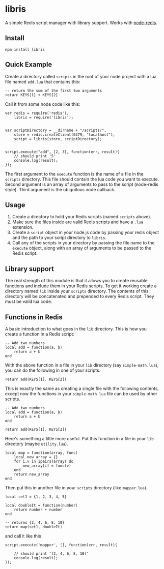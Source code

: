 # libris


A simple Redis script manager with library support. Works with [node-redis](https://github.com/mranney/node_redis).

## Install

    npm install libris

## Quick Example

Create a directory called `scripts` in the root of your node project with a lua file named `add.lua`
that contains this:


	-- return the sum of the first two arguments
	return KEYS[1] + KEYS[2]


Call it from some node code like this:

	var redis = require('redis'),
		libris = require('libris');


	var scriptDirectory = __dirname + "/scripts/",
		store = redis.createClient(6379, "localhost"),
		script = libris(store, scriptDirectory);


	script.execute("add", [2, 3], function(err, result){
		// should print '5'
		console.log(result);
	});


The first argument to the `execute` function is the name of a file in the `scripts` directory. This file
should contain the lua code you want to execute. Second argument is an array of arguments to pass to the script (node-redis style). Third argument is the ubiquitous node callback.

## Usage


1. Create a directory to hold your Redis scripts (named `scripts` above).
2. Make sure the files inside are valid Redis scripts and have a `.lua` extension.
3. Create a `script` object in your node.js code by passing your redis object and the path to 
your script directory to `libris`.
4. Call any of the scripts in your directory by passing the file name to the `execute` object,
along with an array of arguments to be passed to the Redis script.


## Library support

The real strength of this module is that it allows you to create reusable functions and include them in your Redis scripts. To get it working create a directory named `lib` inside your `scripts` directory. The contents of this directory will be concatenated and prepended to every Redis script. They must be valid lua code.


## Functions in Redis

A basic introduction to what goes in the `lib` directory. This is how you create a function in a Redis
script:

	-- Add two numbers
	local add = function(a, b)
		return a + b
	end

With the above function in a file in your `lib` directory (say `simple-math.lua`), you can do the following
in one of your scripts.

	return add(KEYS[1], KEYS[2])


This is exactly the same as creating a single file with the following contents, except now the functions in
your `simple-math.lua` file can be used by other scripts.

	-- Add two numbers
	local add = function(a, b)
		return a + b
	end

	return add(KEYS[1], KEYS[2])


Here's something a little more useful. Put this function in a file in your `lib` directory (maybe `utility.lua`).

	local map = function(array, func)
		local new_array = {}
		for i,v in ipairs(array) do
			new_array[i] = func(v)
		end
		return new_array
	end


Then put this in another file in your `scripts` directory (like `mapper.lua`).

	local set1 = {1, 2, 3, 4, 5}

	local doubleIt = function(number)
		return number + number
	end

	-- returns {2, 4, 6, 8, 10}
	return map(set1, doubleIt)


and call it like this

	script.execute('mapper', [], function(err, result){

		// should print '[2, 4, 6, 8, 10]'
		console.log(result);
	});
